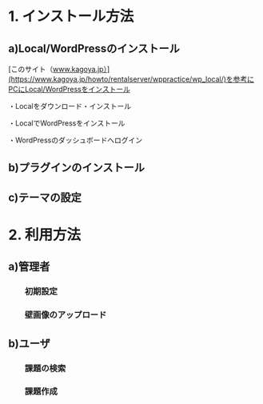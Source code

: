 # 1. インストール方法
## a)Local/WordPressのインストール
[このサイト（www.kagoya.jp）](https://www.kagoya.jp/howto/rentalserver/wppractice/wp_local/)を参考にPCにLocal/WordPressをインストール

・Localをダウンロード・インストール

・LocalでWordPressをインストール

・WordPressのダッシュボードへログイン


## b)プラグインのインストール


## c)テーマの設定

# 2. 利用方法
## a)管理者
### 　　初期設定
### 　　壁画像のアップロード
## b)ユーザ
### 　　課題の検索
### 　　課題作成
